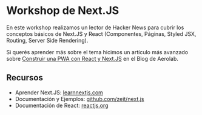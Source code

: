 # Workshop de Next.JS

En este workshop realizamos un lector de Hacker News para cubrir los conceptos básicos de Next.JS y React (Componentes, Páginas, Styled JSX, Routing, Server Side Rendering).

Si querés aprender más sobre el tema hicimos un artículo más avanzado sobre [Construir una PWA con React y Next.JS](https://aerolab.co/blog/react-nextjs-pwa) en el Blog de Aerolab.

## Recursos

* Aprender Next.JS: [learnnextjs.com](https://learnnextjs.com/)
* Documentación y Ejemplos: [github.com/zeit/next.js](https://github.com/zeit/next.js/)
* Documentación de React: [reactjs.org](https://reactjs.org/)

